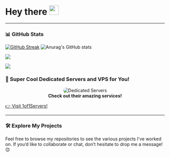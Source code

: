 <h1>
  Hey there
  <img src="https://media.giphy.com/media/hvRJCLFzcasrR4ia7z/giphy.gif" width="30px"/>
</h1>

---

### 📊 GitHub Stats
[![GitHub Streak](https://github-readme-streak-stats.herokuapp.com?user=EchoStudioss&theme=tokyonight&date_format=M%20j%5B%2C%20Y%5D)](https://git.io/streak-stats)
![Anurag's GitHub stats](https://github-readme-stats.vercel.app/api?username=EchoStudioss&show_icons=true&theme=tokyonight)

<img src="https://github-profile-trophy.vercel.app/?username=EchoStudioss&theme=juicyfresh&no-bg=true" />

[![](https://dcbadge.limes.pink/api/server/https://discord.gg/FFwkEKavBJ)](https://discord.gg/FFwkEKavBJ) 

### 🚀 Super Cool Dedicated Servers and VPS for You!
<p align="center">
  <img src="https://mir-s3-cdn-cf.behance.net/project_modules/1400/c59c8b193423781.65eb6f078e5b4.gif" alt="Dedicated Servers" style="border-radius: 10px;" />
  <br />
  <strong>Check out their amazing services!</strong>
</p>

[👉 Visit 1of1Servers!](https://www.1of1servers.com)

---

### 🛠️ Explore My Projects
Feel free to browse my repositories to see the various projects I've worked on. If you’d like to collaborate or chat, don’t hesitate to drop me a message! 😊
